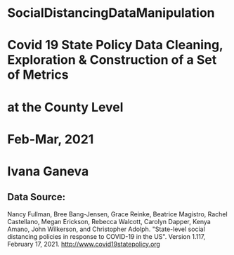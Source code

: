 # SocialDistancingDataManipulation
 
# Covid 19 State Policy Data Cleaning, Exploration & Construction of a Set of Metrics
# at the County Level

# Feb-Mar, 2021
# Ivana Ganeva

## Data Source:
Nancy Fullman, Bree Bang-Jensen, Grace Reinke, Beatrice Magistro, Rachel Castellano, Megan Erickson, Rebecca Walcott, Carolyn Dapper, Kenya Amano, John Wilkerson, and Christopher Adolph. "State-level social distancing policies in response to COVID-19 in the US". Version 1.117, February 17, 2021. http://www.covid19statepolicy.org
